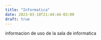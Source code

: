 ```yaml
---
title: "Informatica"
date: 2023-03-10T21:44:44-03:00
draft: true
---
```


informacion de uso de la sala de informatica
